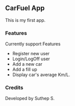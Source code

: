 ## CarFuel App

This is my first app.

### Features

Currently support Features

* Register new user
* Login/LogOff user
* Add a new car
* Add a fill up
* Display car's average Km/L.

### Credits

Developed by Suthep S.
